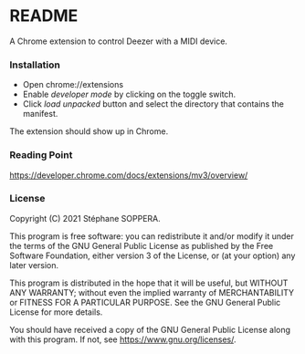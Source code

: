 <!-- 
Chrome extension to control Deezer with a MIDI device.
Copyright (C) 2021  Stéphane SOPPERA

This program is free software: you can redistribute it and/or modify
it under the terms of the GNU General Public License as published by
the Free Software Foundation, either version 3 of the License, or (at
your option) any later version.

This program is distributed in the hope that it will be useful, but
WITHOUT ANY WARRANTY; without even the implied warranty of
MERCHANTABILITY or FITNESS FOR A PARTICULAR PURPOSE.  See the GNU
General Public License for more details.

You should have received a copy of the GNU General Public License
along with this program.  If not, see <https://www.gnu.org/licenses/>.
-->

# README #

A Chrome extension to control Deezer with a MIDI device.

### Installation ###

* Open chrome://extensions
* Enable _developer mode_ by clicking on the toggle switch.
* Click _load unpacked_ button and select the directory that contains
  the manifest.

The extension should show up in Chrome.

### Reading Point ###

https://developer.chrome.com/docs/extensions/mv3/overview/

### License ###

Copyright (C) 2021 Stéphane SOPPERA.

This program is free software: you can redistribute it and/or modify
it under the terms of the GNU General Public License as published by
the Free Software Foundation, either version 3 of the License, or (at
your option) any later version.

This program is distributed in the hope that it will be useful, but
WITHOUT ANY WARRANTY; without even the implied warranty of
MERCHANTABILITY or FITNESS FOR A PARTICULAR PURPOSE. See the GNU
General Public License for more details.

You should have received a copy of the GNU General Public License
along with this program. If not, see https://www.gnu.org/licenses/.
